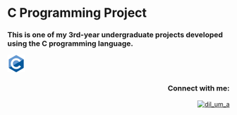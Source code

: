 
# C Programming Project
### This is one of my 3rd-year undergraduate projects developed using the C programming language.

<p align="left"> <a href="https://www.w3schools.com/c/" target="_blank" rel="nore"> <img src="https://raw.githubusercontent.com/devicons/devicon/master/icons/c/c-original.svg" alt="c" width="40" height="40"/> </a></p>

<h3 align="right">Connect with me:</h3>
<p align="right"><a href="https://instagram.com/dil_um_a" target="blank"><img align="center" src="https://raw.githubusercontent.com/rahuldkjain/github-profile-readme-generator/master/src/images/icons/Social/instagram.svg" alt="dil_um_a" height="30" width="40" /></a></p>

